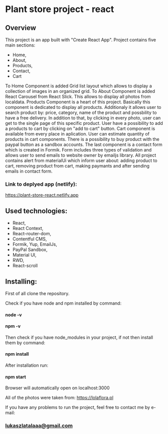 # Plant store project - react

## Overview

This project is an app built with "Create React App". Project contains five main sections:

- Home,
- About,
- Products,
- Contact,
- Cart

To Home Component is added Grid list layout which allows to display a collection of images in an organized grid.
To About Component is added React Carousel from React Slick. This allows to display all photos from localdata.
Products Component is a heart of this project. Basically this component is dedicated to display all products. Additionaly it allows user to search product by: price, category, name of the product and possbility to have a free delivery. In addition to that, by clicking in every photo, user can get to the single page of this specific product. User have a possibility to add a products to cart by clicking on "add to cart" button.
Cart component is available from every place in aplication. User can estimate quantity of products in cart components. There is a possibility to buy product with the paypal button as a sandbox accounts.
The last component is a contact form which is created in Formik. Form includes three types of validation and allows user to send emails to website owner by emailjs library.
All project contains alert from materialUi which inform user about: adding product to cart, removing product from cart, making paymants and after sending emails in contact form.

### Link to deplyed app (netlify):

https://plant-store-react.netlify.app

## Used technologies:

- React,
- React Context,
- React-router-dom,
- Contentful CMS,
- Formik, Yup, EmailJs,
- PayPal Sandbox,
- Material UI,
- RWD,
- React-scroll

## Installing:

First of all clone the repository.

Check if you have node and npm installed by command:

#### node -v

#### npm -v

Then check if you have node_modules in your project, if not then install them by command:

#### npm install

After installation run:

#### npm start

Browser will automatically open on localhost:3000

All of the photos were taken from:
https://lolaflora.pl

If you have any problems to run the project, feel free to contact me by e-mail:

### lukaszlatalaaa@gmail.com

<!--
# Getting Started with Create React App

This project was bootstrapped with [Create React App](https://github.com/facebook/create-react-app).

## Available Scripts

In the project directory, you can run:

### `yarn start`

Runs the app in the development mode.\
Open [http://localhost:3000](http://localhost:3000) to view it in the browser.

The page will reload if you make edits.\
You will also see any lint errors in the console.

### `yarn test`

Launches the test runner in the interactive watch mode.\
See the section about [running tests](https://facebook.github.io/create-react-app/docs/running-tests) for more information.

### `yarn build`

Builds the app for production to the `build` folder.\
It correctly bundles React in production mode and optimizes the build for the best performance.

The build is minified and the filenames include the hashes.\
Your app is ready to be deployed!

See the section about [deployment](https://facebook.github.io/create-react-app/docs/deployment) for more information.

### `yarn eject`

**Note: this is a one-way operation. Once you `eject`, you can’t go back!**

If you aren’t satisfied with the build tool and configuration choices, you can `eject` at any time. This command will remove the single build dependency from your project.

Instead, it will copy all the configuration files and the transitive dependencies (webpack, Babel, ESLint, etc) right into your project so you have full control over them. All of the commands except `eject` will still work, but they will point to the copied scripts so you can tweak them. At this point you’re on your own.

You don’t have to ever use `eject`. The curated feature set is suitable for small and middle deployments, and you shouldn’t feel obligated to use this feature. However we understand that this tool wouldn’t be useful if you couldn’t customize it when you are ready for it.

## Learn More

You can learn more in the [Create React App documentation](https://facebook.github.io/create-react-app/docs/getting-started).

To learn React, check out the [React documentation](https://reactjs.org/).

### Code Splitting

This section has moved here: [https://facebook.github.io/create-react-app/docs/code-splitting](https://facebook.github.io/create-react-app/docs/code-splitting)

### Analyzing the Bundle Size

This section has moved here: [https://facebook.github.io/create-react-app/docs/analyzing-the-bundle-size](https://facebook.github.io/create-react-app/docs/analyzing-the-bundle-size)

### Making a Progressive Web App

This section has moved here: [https://facebook.github.io/create-react-app/docs/making-a-progressive-web-app](https://facebook.github.io/create-react-app/docs/making-a-progressive-web-app)

### Advanced Configuration

This section has moved here: [https://facebook.github.io/create-react-app/docs/advanced-configuration](https://facebook.github.io/create-react-app/docs/advanced-configuration)

### Deployment

This section has moved here: [https://facebook.github.io/create-react-app/docs/deployment](https://facebook.github.io/create-react-app/docs/deployment)

### `yarn build` fails to minify

This section has moved here: [https://facebook.github.io/create-react-app/docs/troubleshooting#npm-run-build-fails-to-minify](https://facebook.github.io/create-react-app/docs/troubleshooting#npm-run-build-fails-to-minify) -->
